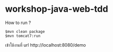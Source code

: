 # workshop-java-web-tdd

How to run ?

```
$mvn clean package
$mvn tomcat7:run

```

เข้าใช้งานที่ url http://localhost:8080/demo
